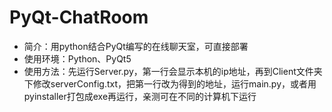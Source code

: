 # PyQt-ChatRoom

- 简介：用python结合PyQt编写的在线聊天室，可直接部署
- 使用环境：Python、PyQt5
- 使用方法：先运行Server.py，第一行会显示本机的ip地址，再到Client文件夹下修改serverConfig.txt，把第一行改为得到的地址，运行main.py，或者用pyinstaller打包成exe再运行，亲测可在不同的计算机下运行